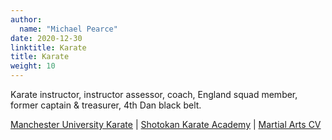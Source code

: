 ```yaml
---
author:
  name: "Michael Pearce"
date: 2020-12-30
linktitle: Karate
title: Karate
weight: 10
---
```


Karate instructor, instructor assessor, coach, England squad member, former captain & treasurer, 4th Dan black belt.

[Manchester University Karate](https://www.sport.manchester.ac.uk/sport-and-activity/sport-a-to-z/karate/)
| [Shotokan Karate Academy](http://shotokankarateacademy.co.uk)
| [Martial Arts CV](MichaelPearce_Martial-Arts-CV_2022.pdf)